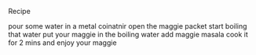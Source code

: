 Recipe

pour some water in a metal coinatnir
open the maggie packet
start boiling that water
put your maggie in the boiling water
add maggie masala
cook it for 2 mins
and enjoy your maggie
